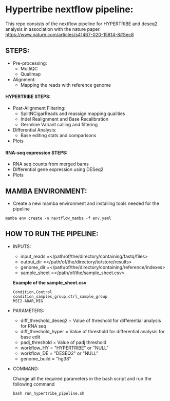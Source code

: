 # Hypertribe nextflow pipeline:

This repo consists of the nextflow pipeline for HYPERTRIBE and deseq2 analysis in association with the nature paper.
https://www.nature.com/articles/s41467-020-15814-8#Sec8

## STEPS: 

- Pre-processing:
    - MutliQC
    - Qualimap
- Alignment:
    - Mapping the reads with reference genome

#### HYPERTRIBE STEPS:

- Post-Alignment Filtering:
    - SplitNCigarReads and reassign mapping qualities
    - Indel Realignment and Base Recalibration
    - Germline Variant calling and filtering
- Differential Analysis:
    - Base editing stats and comparisons
- Plots
 
#### RNA-seq expression STEPS:

- RNA seq counts from merged bams
- Differential gene expression using DESeq2
- Plots

## MAMBA ENVIRONMENT:
- Create a new mamba environment and installing tools needed for the pipeline
```
mamba env create -n nextflow_mamba -f env.yaml
```
## HOW TO RUN THE PIPELINE:
- INPUTS:
    - input_reads   =</path/of/the/directory/containing/fastq/files>
    - output_dir    =</path/of/the/directory/to/store/results>
    - genome_dir    =</path/of/the/directory/containing/reference/indexes>
    - sample_sheet  =</path/of/the/sample_sheet.csv>
          
     **Example of the sample_sheet.csv** 

     ```
     Condition,Control
     condition_samples_group,ctrl_sample_group
     MSI2-ADAR,MIG
     ```
       

- PARAMETERS:
    - diff_threshold_deseq2    = Value of threshold for differential analysis for RNA seq
    - diff_threshold_hyper     = Value of threshold for differential analysis for base edit
    - padj_threshold           = Value of padj threshold
    - workflow_HY              = "HYPERTRIBE" or "NULL"
    - workflow_DE              = "DESEQ2" or "NULL"
    - genome_build             = "hg38"

- COMMAND:

  Change all the required parameters in the bash script and run the following command

  ```
  bash run_hypertribe_pipeline.sh
  ```





